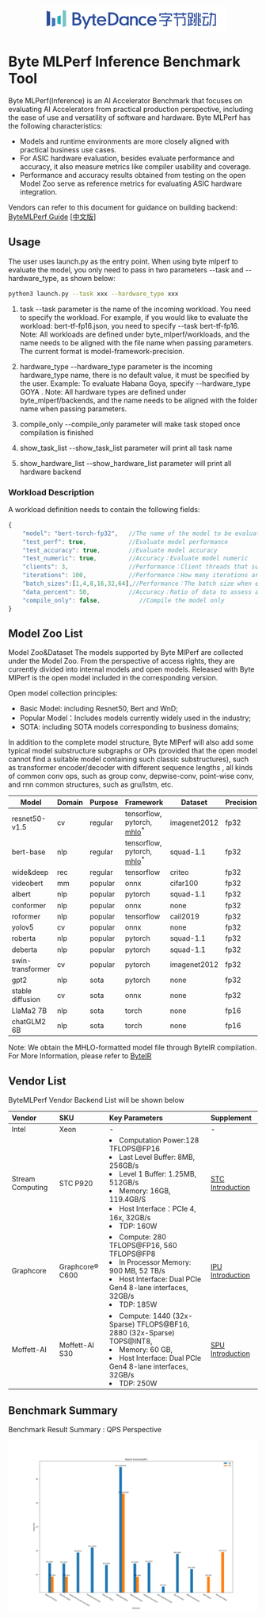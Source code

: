 <div align="center">
  <img src="byte_mlperf/images/icon.png">
</div>


# Byte MLPerf Inference Benchmark Tool
Byte MLPerf(Inference) is an AI Accelerator Benchmark that focuses on evaluating AI Accelerators from practical production perspective, including the ease of use and versatility of software and hardware. Byte MLPerf has the following characteristics:
- Models and runtime environments are more closely aligned with practical business use cases.
- For ASIC hardware evaluation, besides evaluate performance and accuracy, it also measure metrics like compiler usability and coverage.
- Performance and accuracy results obtained from testing on the open Model Zoo serve as reference metrics for evaluating ASIC hardware integration.

Vendors can refer to this document for guidance on building backend: [ByteMLPerf Guide](https://bytedance.us.feishu.cn/docx/L98Mdw3J6obMtJxeRBzuHeRbsof) [[中文版](https://bytedance.feishu.cn/docs/doccno9eLS3OseTA5aMBeeQf2cf#TDK8of)]

## Usage
The user uses launch.py as the entry point. When using byte mlperf to evaluate the model, you only need to pass in two parameters --task and --hardware_type, as shown below:
```bash
python3 launch.py --task xxx --hardware_type xxx
```

1. task
--task parameter is the name of the incoming workload. You need to specify the workload. For example, if you would like to evaluate the workload: bert-tf-fp16.json, you need to specify --task bert-tf-fp16.
Note: All workloads are defined under byte_mlperf/workloads, and the name needs to be aligned with the file name when passing parameters. The current format is model-framework-precision.

2. hardware_type
--hardware_type parameter is the incoming hardware_type name, there is no default value, it must be specified by the user. Example: To evaluate Habana Goya, specify --hardware_type GOYA .
Note: All hardware types are defined under byte_mlperf/backends, and the name needs to be aligned with the folder name when passing parameters.

3. compile_only
--compile_only parameter will make task stoped once compilation is finished

4. show_task_list
--show_task_list parameter will print all task name

5. show_hardware_list
--show_hardware_list parameter will print all hardware backend

### Workload Description
A workload definition needs to contain the following fields:
```javascript
{
    "model": "bert-torch-fp32",   //The name of the model to be evaluated, which needs to be aligned with the model_zoo name
    "test_perf": true,            //Evaluate model performance
    "test_accuracy": true,        //Evaluate model accuracy
    "test_numeric": true,         //Accuracy：Evaluate model numeric
    "clients": 3,                 //Performance：Client threads that submit data
    "iterations": 100,            //Performance：How many iterations are submitted by each thread
    "batch_sizes":[1,4,8,16,32,64],//Performance：The batch size when each thread submits data
    "data_percent": 50,           //Accuracy：Ratio of data to assess accuracy, [1-100]
    "compile_only": false,           //Compile the model only
}
```

## Model Zoo List
Model Zoo&Dataset
The models supported by Byte MlPerf are collected under the Model Zoo. From the perspective of access rights, they are currently divided into internal models and open models. Released with Byte MlPerf is the open model included in the corresponding version.

Open model collection principles:
- Basic Model: including Resnet50, Bert and WnD;
- Popular Model：Includes models currently widely used in the industry;
- SOTA: including SOTA models corresponding to business domains;

In addition to the complete model structure, Byte MlPerf will also add some typical model substructure subgraphs or OPs (provided that the open model cannot find a suitable model containing such classic substructures), such as transformer encoder/decoder with different sequence lengths , all kinds of common conv ops, such as group conv, depwise-conv, point-wise conv, and rnn common structures, such as gru/lstm, etc.

| Model | Domain | Purpose | Framework | Dataset | Precision |
| ---- | ---- | ---- | ---- | ---- | ---- |
| resnet50-v1.5 | cv | regular | tensorflow, pytorch, [mhlo](https://lf-bytemlperf.17mh.cn/obj/bytemlperf-zoo/resnet50_mhlo.tar)<sup>*</sup> | imagenet2012 | fp32 |
| bert-base | nlp | regular | tensorflow, pytorch, [mhlo](https://lf-bytemlperf.17mh.cn/obj/bytemlperf-zoo/bert_mhlo.tar)<sup>*</sup> | squad-1.1 | fp32 |
| wide&deep | rec | regular | tensorflow | criteo | fp32 |
| videobert | mm  |popular | onnx | cifar100 | fp32 |
| albert | nlp | popular | pytorch | squad-1.1 | fp32 |
| conformer | nlp | popular | onnx | none | fp32 |
| roformer | nlp | popular | tensorflow | cail2019 | fp32 |
| yolov5 | cv | popular | onnx | none | fp32 |
| roberta | nlp | popular | pytorch | squad-1.1 | fp32 |
| deberta | nlp | popular | pytorch | squad-1.1 | fp32 |
| swin-transformer | cv | popular | pytorch | imagenet2012 | fp32 |
| gpt2 | nlp | sota | pytorch | none | fp32 |
| stable diffusion | cv | sota | onnx | none | fp32 |
| LlaMa2 7B | nlp | sota | torch | none | fp16 |
| chatGLM2 6B | nlp | sota | torch | none | fp16 |

Note: We obtain the MHLO-formatted model file through ByteIR compilation. For More Information, please refer to [ByteIR](https://github.com/bytedance/byteir)

## Vendor List
ByteMLPerf Vendor Backend List will be shown below

| Vendor |  SKU | Key Parameters | Supplement |
| :---- | :----| :---- | :---- |
| Intel | Xeon | - | - |
| Stream Computing | STC P920 | <li>Computation Power:128 TFLOPS@FP16 <li> Last Level Buffer: 8MB, 256GB/s <li>Level 1 Buffer: 1.25MB, 512GB/s   <li> Memory: 16GB, 119.4GB/S <li> Host Interface：PCIe 4, 16x, 32GB/s <li> TDP: 160W | [STC Introduction](byte_mlperf/backends/STC/README.md) |
| Graphcore | Graphcore® C600 | <li>Compute: 280 TFLOPS@FP16, 560 TFLOPS@FP8 <li> In Processor Memory: 900 MB, 52 TB/s <li> Host Interface: Dual PCIe Gen4 8-lane interfaces, 32GB/s <li> TDP: 185W | [IPU Introduction](byte_mlperf/backends/IPU/README.md) |
| Moffett-AI | Moffett-AI S30 | <li>Compute: 1440 (32x-Sparse) TFLOPS@BF16, 2880 (32x-Sparse) TOPS@INT8, <li> Memory: 60 GB,  <li> Host Interface: Dual PCIe Gen4 8-lane interfaces, 32GB/s <li> TDP: 250W                           | [SPU Introduction](byte_mlperf/backends/SPU/README.md) |

## Benchmark Summary
Benchmark Result Summary : QPS Perspective
<div align="center">
  <img src="byte_mlperf/reports/reports_summary.png">
</div>
